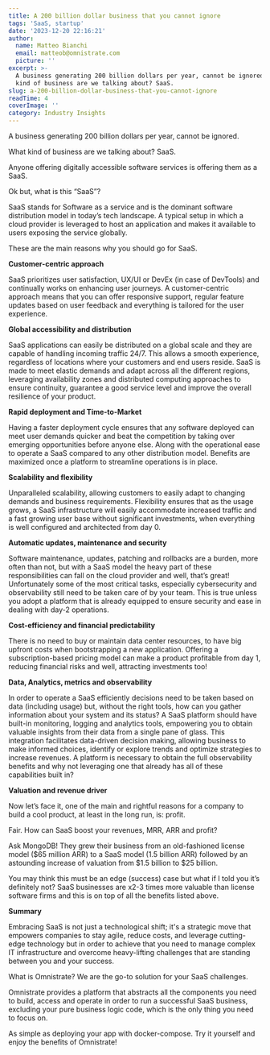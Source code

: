 ```yaml
---
title: A 200 billion dollar business that you cannot ignore
tags: 'SaaS, startup'
date: '2023-12-20 22:16:21'
author:
  name: Matteo Bianchi
  email: matteob@omnistrate.com
  picture: ''
excerpt: >-
  A business generating 200 billion dollars per year, cannot be ignored. What
  kind of business are we talking about? SaaS.
slug: a-200-billion-dollar-business-that-you-cannot-ignore
readTime: 4
coverImage: ''
category: Industry Insights
---
```


A business generating 200 billion dollars per year, cannot be ignored.

What kind of business are we talking about?
SaaS.

Anyone offering digitally accessible software services is offering them as a SaaS.

Ok but, what is this “SaaS”?

SaaS stands for Software as a service and is the dominant software distribution model in today’s tech landscape. A typical setup in which a cloud provider is leveraged to host an application and makes it available to users exposing the service globally. 

These are the main reasons why you should go for SaaS.

**Customer-centric approach**

SaaS prioritizes user satisfaction, UX/UI or DevEx (in case of DevTools) and continually works on enhancing user journeys. 
A customer-centric approach means that you can offer responsive support, regular feature updates based on user feedback and everything is tailored for the user experience.

**Global accessibility and distribution**

SaaS applications can easily be distributed on a global scale and they are capable of handling incoming traffic 24/7. This allows a smooth experience, regardless of locations where your customers and end users reside. SaaS is made to meet elastic demands and adapt across all the different regions, leveraging availability zones and distributed computing approaches to ensure continuity, guarantee a good service level and improve the overall resilience of your product.

**Rapid deployment and Time-to-Market**

Having a faster deployment cycle ensures that any software deployed can meet user demands quicker and beat the competition by taking over emerging opportunities before anyone else. Along with the operational ease to operate a SaaS compared to any other distribution model. Benefits are maximized once a platform to streamline operations is in place.

**Scalability and flexibility**

Unparalleled scalability, allowing customers to easily adapt to changing demands and business requirements. Flexibility ensures that as the usage grows, a SaaS infrastructure will easily accommodate increased traffic and a fast growing user base without significant investments, when everything is well configured and architected from day 0.

**Automatic updates, maintenance and security**

Software maintenance, updates, patching and rollbacks are a burden, more often than not, but with a SaaS model the heavy part of these responsibilities can fall on the cloud provider and well, that’s great!
Unfortunately some of the most critical tasks, especially cybersecurity and observability still need to be taken care of by your team. This is true unless you adopt a platform that is already equipped to ensure security and ease in dealing with day-2 operations.

**Cost-efficiency and financial predictability**

There is no need to buy or maintain data center resources, to have big upfront costs when bootstrapping a new application. Offering a subscription-based pricing model can make a product profitable from day 1, reducing financial risks and well, attracting investments too!

**Data, Analytics, metrics and observability**

In order to operate a SaaS efficiently decisions need to be taken based on data (including usage) but, without the right tools, how can you gather information about your system and its status?
A SaaS platform should have built-in monitoring, logging and analytics tools, empowering you to obtain valuable insights from their data from a single pane of glass. 
This integration facilitates data-driven decision making, allowing business to make informed choices, identify or explore trends and optimize strategies to increase revenues.
A platform is necessary to obtain the full observability benefits and why not leveraging one that already has all of these capabilities built in?

**Valuation and revenue driver**

Now let’s face it, one of the main and rightful reasons for a company to build a cool product, at least in the long run, is: profit.

Fair. How can SaaS boost your revenues, MRR, ARR and profit?

Ask MongoDB! They grew their business from an old-fashioned license model ($65 million ARR) to a SaaS model (1.5 billion ARR) followed by an astounding increase of valuation from $1.5 billion to $25 billion.

You may think this must be an edge (success) case but what if I told you it’s definitely not?
SaaS businesses are x2-3 times more valuable than license software firms and this is on top of all the benefits listed above.

**Summary**

Embracing SaaS is not just a technological shift; it's a strategic move that empowers companies to stay agile, reduce costs, and leverage cutting-edge technology but in order to achieve that you need to manage complex IT infrastructure and overcome heavy-lifting challenges that are standing between you and your success.

What is Omnistrate?
We are the go-to solution for your SaaS challenges.

Omnistrate provides a platform that abstracts all the components you need to build, access and operate in order to run a successful SaaS business, excluding your pure business logic code, which is the only thing you need to focus on.

As simple as deploying your app with docker-compose.
Try it yourself and enjoy the benefits of Omnistrate!

